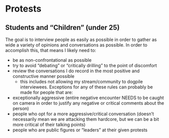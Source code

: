 # Protests
## Students and “Children” (under 25)
The goal is to interview people as easily as possible in order to gather as wide a variety of opinions and conversations as possible. In order to accomplish this, that means I likely need to:
- be as non-confrontational as possible
- try to avoid “debating” or “critically drilling” to the point of discomfort
- review the conversations I do record in the most positive and constructive manner possible
	- this includes not allowing my stream/community to dogpile interviewees.
Exceptions for any of these rules can probably be made for people that are:
- exceptionally aggressive (entire negative encounter NEEDS to be caught on camera in order to justify any negative or critical comments about the person)
- people who opt for a more aggressive/critical conversation (doesn’t necessarily mean we are attacking them hardcore, but we can be a bit more critical of their talking points)
- people who are public figures or “leaders” at their given protests